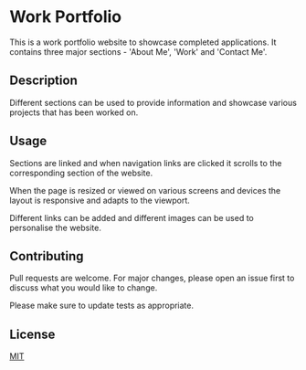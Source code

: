 # Work Portfolio

This is a work portfolio website to showcase completed applications. It contains three major sections - 'About Me', 'Work' and 'Contact Me'. 


## Description

Different sections can be used to provide information and showcase various projects that has been worked on. 



## Usage
Sections are linked and when navigation links are clicked it scrolls to the corresponding section of the website. 


When the page is resized or viewed on various screens and devices the layout is responsive and adapts to the viewport. 

Different links can be added and different images can be used to personalise the website. 


## Contributing

Pull requests are welcome. For major changes, please open an issue first
to discuss what you would like to change.

Please make sure to update tests as appropriate.

## License

[MIT](https://choosealicense.com/licenses/mit/)